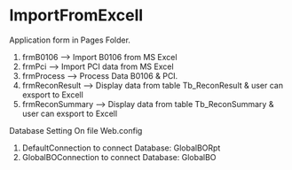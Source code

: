 # ImportFromExcell

Application form in Pages Folder.
1. frmB0106 --> Import B0106 from MS Excel
2. frmPci  --> Import PCI data from MS Excel
3. frmProcess --> Process Data B0106 & PCI.
4. frmReconResult --> Display data from table Tb_ReconResult & user can exsport to Excell
5. frmReconSummary --> Display data from table Tb_ReconSummary & user can exsport to Excell

Database Setting
On file Web.config
1. DefaultConnection to connect Database: GlobalBORpt
2. GlobalBOConnection to connect Database: GlobalBO
